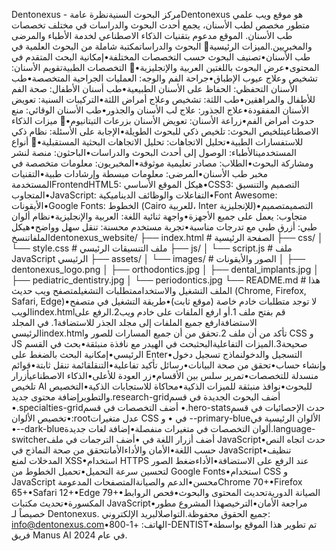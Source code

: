 Dentonexus - مركز البحوث السنيةنظرة عامةDentonexus هو موقع ويب علمي متطور مخصص لطب الأسنان، يجمع أحدث البحوث والدراسات في مختلف تخصصات طب الأسنان. الموقع مدعوم بتقنيات الذكاء الاصطناعي لخدمة الأطباء والمرضى والمخبريين.الميزات الرئيسية🔬 البحوث والدراساتمكتبة شاملة من البحوث العلمية في طب الأسنان•تصنيف البحوث حسب التخصصات المختلفة•إمكانية البحث المتقدم في المحتوى•عرض البحوث باللغتين العربية والإنجليزية•🦷 التخصصات الطبيةتقويم الأسنان: تشخيص وعلاج عيوب الإطباق•جراحة الفم والوجه: العمليات الجراحية المتخصصة•طب الأسنان التحفظي: الحفاظ على الأسنان الطبيعية•طب أسنان الأطفال: صحة الفم للأطفال والمراهقين•طب اللثة: تشخيص وعلاج أمراض اللثة•التركيبات السنية: تعويض الأسنان المفقودة•علاج الجذور: علاج لب الأسنان والجذور•طب الأسنان الوقائي: منع حدوث أمراض الفم•زراعة الأسنان: تعويض الأسنان بزرعات التيتانيوم•🤖 ميزات الذكاء الاصطناعيتلخيص البحوث: تلخيص ذكي للبحوث الطويلة•الإجابة على الأسئلة: نظام ذكي للاستفسارات الطبية•تحليل الاتجاهات: تحليل الاتجاهات البحثية المستقبلية•👥 أنواع المستخدمينالأطباء: الوصول إلى أحدث البحوث والدراسات•الباحثون: منصة لنشر ومشاركة البحوث•الطلاب: مصادر تعليمية موثوقة•المخبريون: معلومات متخصصة في مخبر طب الأسنان•المرضى: معلومات مبسطة وإرشادات طبية•التقنيات المستخدمةFrontendHTML5: هيكل الموقع الأساسي•CSS3: التصميم والتنسيق المتجاوب•JavaScript: التفاعلات والوظائف الديناميكية•Font Awesome: الأيقونات•Google Fonts: الخطوط (Cairo للعربية، Inter للإنجليزية)•التصميمتصميم متجاوب: يعمل على جميع الأجهزة•واجهة ثنائية اللغة: العربية والإنجليزية•نظام ألوان طبي: أزرق طبي مع تدرجات مناسبة•تجربة مستخدم محسنة: تنقل سهل وواضح•هيكل الملفاتنسخdentonexus_website/
├── index.html              # الصفحة الرئيسية
├── css/
│   └── style.css          # ملف التنسيقات الرئيسي
├── js/
│   └── script.js          # ملف JavaScript الرئيسي
├── assets/
│   └── images/            # الصور والأيقونات
│       ├── dentonexus_logo.png
│       ├── orthodontics.jpg
│       ├── dental_implants.jpg
│       ├── pediatric_dentistry.jpg
│       └── periodontics.jpg
└── README.md              # هذا الملف
التشغيل والاستخداممتطلبات التشغيلمتصفح ويب حديث (Chrome, Firefox, Safari, Edge)•لا توجد متطلبات خادم خاصة (موقع ثابت)•طريقة التشغيل في متصفح الويبindex.htmlقم بفتح ملف 1.أو ارفع الملفات على خادم ويب2.الرفع على الاستضافةارفع جميع الملفات إلى مجلد الجذر للاستضافة1. في المجلد الرئيسيindex.htmlتأكد من أن ملف 2.تحقق من أن جميع المسارات للصور و CSS و JS صحيحة3.الميزات التفاعليةالبحثبحث في الهيدر مع نافذة منبثقة•بحث في القسم الرئيسي•إمكانية البحث بالضغط على Enter•التسجيل والدخولنماذج تسجيل دخول وإنشاء حساب•تحقق من صحة البيانات•رسائل تأكيد تفاعلية•التنقلقائمة تنقل ثابتة•قوائم منسدلة للتخصصات•تمرير سلس بين الأقسام•زر العودة للأعلى•الذكاء الاصطناعيأزرار تلخيص AI للبحوث•نوافذ منبثقة للميزات الذكية•محاكاة للاستجابات الذكية•التخصيص والتطويرإضافة محتوى جديد.research-gridأضف البحوث الجديدة في قسم •.specialties-gridأضف التخصصات في قسم •.hero-statsحدث الإحصائيات في قسم •تخصيص الألوان:rootعدل متغيرات CSS في • و --primary-blueالألوان الرئيسية في •--dark-blueألوان التخصصات في متغيرات منفصلة•إضافة لغات جديدة.language-switcherأضف أزرار اللغة في •أضف الترجمات في ملف JavaScript•حدث اتجاه النص حسب اللغة•الأمان والأداءالأمانتحقق من صحة النماذج في JavaScript•تنظيف المدخلات لمنع XSS•استخدام HTTPS عند الرفع على الاستضافة•الأداءضغط الصور لتحسين سرعة التحميل•تحميل الخطوط من Google Fonts•استخدام CSS و JavaScript محسن•الدعم والصيانةالمتصفحات المدعومةChrome 70+•Firefox 65+•Safari 12+•Edge 79+•الصيانة الدوريةتحديث المحتوى والبحوث•فحص الروابط المكسورة•تحديث مكتبات JavaScript•مراجعة الأمان•الترخيصهذا المشروع مطور خصيصاً لـ Dentonexus. جميع الحقوق محفوظة.التواصلالبريد الإلكتروني: info@dentonexus.com•الهاتف: +1-800-DENTIST•تم تطوير هذا الموقع بواسطة فريق Manus AI في عام 2024.

